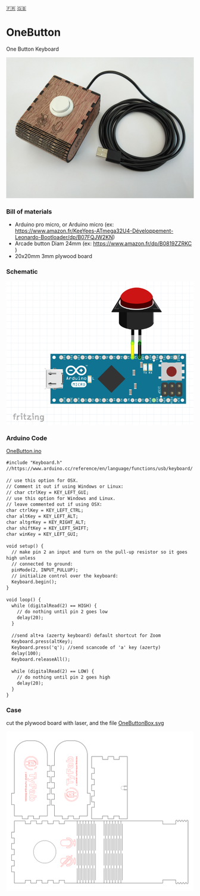 [:fr:](LISEZMOI.md) [:uk:](README.md)

# OneButton
One Button Keyboard

![](img/OneButton.jpg)

### Bill of materials
- Arduino pro micro, or Arduino micro (ex: https://www.amazon.fr/KeeYees-ATmega32U4-Développement-Leonardo-Bootloader/dp/B07FQJW2KN)
- Arcade button Diam 24mm (ex: https://www.amazon.fr/dp/B0819ZZRKC )
- 20x20mm 3mm plywood board

### Schematic

![](img/fritzing.PNG)


### Arduino Code

[OneButton.ino](OneButton.ino?raw=true)

    #include "Keyboard.h"
    //https://www.arduino.cc/reference/en/language/functions/usb/keyboard/
    
    // use this option for OSX.
    // Comment it out if using Windows or Linux:
    // char ctrlKey = KEY_LEFT_GUI;
    // use this option for Windows and Linux.
    // leave commented out if using OSX:
    char ctrlKey = KEY_LEFT_CTRL;
    char altKey = KEY_LEFT_ALT;
    char altgrKey = KEY_RIGHT_ALT;
    char shiftKey = KEY_LEFT_SHIFT;
    char winKey = KEY_LEFT_GUI;
    
    void setup() {
      // make pin 2 an input and turn on the pull-up resistor so it goes high unless
      // connected to ground:
      pinMode(2, INPUT_PULLUP);
      // initialize control over the keyboard:
      Keyboard.begin();
    }
    
    void loop() {
      while (digitalRead(2) == HIGH) {
        // do nothing until pin 2 goes low
        delay(20);
      }
      
      //send alt+a (azerty keyboard) default shortcut for Zoom
      Keyboard.press(altKey);
      Keyboard.press('q'); //send scancode of 'a' key (azerty)
      delay(100);
      Keyboard.releaseAll();
    
      while (digitalRead(2) == LOW) {
        // do nothing until pin 2 goes high
        delay(20);
      }
    }
    
### Case

cut the plywood board with laser, and the file [OneButtonBox.svg](img/OneButtonBox.svg?raw=true)

![](img/OneButtonBox.svg)



    
